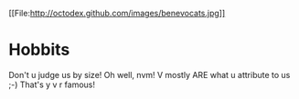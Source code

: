 

[[File:http://octodex.github.com/images/benevocats.jpg]]


Hobbits
=======

Don't u judge us by size! Oh well, nvm! V mostly ARE what u attribute to us ;-) That's y v r famous!
